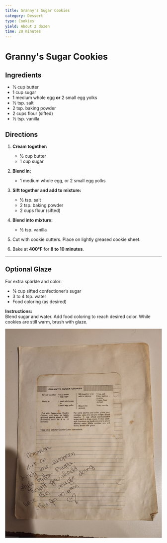 ```yaml
---
title: Granny's Sugar Cookies
category: Dessert
type: Cookies
yield: About 2 dozen
time: 20 minutes
---
```


# Granny's Sugar Cookies

## Ingredients
- ½ cup butter  
- 1 cup sugar  
- 1 medium whole egg **or** 2 small egg yolks  
- ½ tsp. salt  
- 2 tsp. baking powder  
- 2 cups flour (sifted)  
- ½ tsp. vanilla  

## Directions
1. **Cream together:**  
   - ½ cup butter  
   - 1 cup sugar  

2. **Blend in:**  
   - 1 medium whole egg, or 2 small egg yolks  

3. **Sift together and add to mixture:**  
   - ½ tsp. salt  
   - 2 tsp. baking powder  
   - 2 cups flour (sifted)  

4. **Blend into mixture:**  
   - ½ tsp. vanilla  

5. Cut with cookie cutters. Place on lightly greased cookie sheet.  
6. Bake at **400°F** for **8 to 10 minutes**.  

---

## Optional Glaze
For extra sparkle and color:

- ¾ cup sifted confectioner’s sugar  
- 3 to 4 tsp. water  
- Food coloring (as desired)  

**Instructions:**  
Blend sugar and water. Add food coloring to reach desired color. While cookies are still warm, brush with glaze.  

![Sugar Cookies](../img/sugar-cookies.jpg "Jelly cookies")
